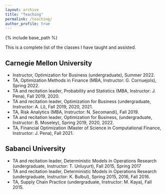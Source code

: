 ```yaml
---
layout: archive
title: "Teaching"
permalink: /teaching/
author_profile: true
---
```


{% include base_path %}


This is a complete list of the classes I have taught and assisted.

## Carnegie Mellon University

* Instructor, Optimization for Business (undergraduate), Summer 2022.
* TA, Optimization Methods in Finance (MBA, Instructor: G. Cornuejols), Spring 2022.
* TA and recitation leader, Probability and Statistics (MBA, Instructor: J. Pena), Fall 2019, 2020.
* TA and recitation leader, Optimization for Business (undergraduate, Instructor: A. Li), Fall 2019, 2020, 2021.
* TA, Risk Analytics (MBA, Instructor: N. Secomandi), Fall 2019.
* TA and recitation leader, Optimization for Business, (undergraduate, Instructor: B. Moseley), Spring 2019, 2020, 2022.
* TA, Financial Optimization (Master of Science in Computational Finance, Instructor: J. Pena), Fall 2021.  

## Sabanci University

* TA and recitation leader, Deterministic Models in Operations Research (undergraduate, Instructor: T. Unluyurt), Fall 2015, Spring 2017
* TA and recitation leader, Deterministic Models in Operations Research (undergraduate, Instructor: K. Bulbul), Spring 2015, 2016, Fall 2016.
* TA, Supply Chain Practice (undergraduate, Instructor: M. Kaya), Fall 2015.
